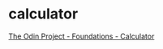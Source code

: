 # calculator
[The Odin Project - Foundations - Calculator](https://www.theodinproject.com/lessons/foundations-calculator)
